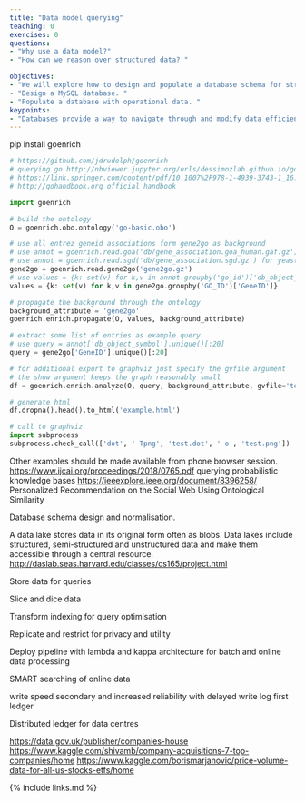 ```yaml
---
title: "Data model querying"
teaching: 0
exercises: 0
questions:
- "Why use a data model?"
- "How can we reason over structured data? "

objectives:
- "We will explore how to design and populate a database schema for structured data. "
- "Design a MySQL database. "
- "Populate a database with operational data. "
keypoints:
- "Databases provide a way to navigate through and modify data efficiently for live deployment. "
---
```


pip install goenrich

```python
# https://github.com/jdrudolph/goenrich
# querying go http://nbviewer.jupyter.org/urls/dessimozlab.github.io/go-handbook/GO%20Tutorial%20in%20Python%20-%20Exercises.ipynb
# https://link.springer.com/content/pdf/10.1007%2F978-1-4939-3743-1_16.pdf tutorial pdf
# http://gohandbook.org official handbook

import goenrich

# build the ontology
O = goenrich.obo.ontology('go-basic.obo')

# use all entrez geneid associations form gene2go as background
# use annot = goenrich.read.goa('db/gene_association.goa_human.gaf.gz') for uniprot
# use annot = goenrich.read.sgd('db/gene_association.sgd.gz') for yeast
gene2go = goenrich.read.gene2go('gene2go.gz')
# use values = {k: set(v) for k,v in annot.groupby('go_id')['db_object_symbol']} for uniprot/yeast
values = {k: set(v) for k,v in gene2go.groupby('GO_ID')['GeneID']}

# propagate the background through the ontology
background_attribute = 'gene2go'
goenrich.enrich.propagate(O, values, background_attribute)

# extract some list of entries as example query
# use query = annot['db_object_symbol'].unique()[:20]
query = gene2go['GeneID'].unique()[:20]

# for additional export to graphviz just specify the gvfile argument
# the show argument keeps the graph reasonably small
df = goenrich.enrich.analyze(O, query, background_attribute, gvfile='test.dot')

# generate html
df.dropna().head().to_html('example.html')

# call to graphviz
import subprocess
subprocess.check_call(['dot', '-Tpng', 'test.dot', '-o', 'test.png'])

```

Other examples should be made available from phone browser session.
https://www.ijcai.org/proceedings/2018/0765.pdf querying probabilistic knowledge bases
https://ieeexplore.ieee.org/document/8396258/ Personalized Recommendation on the Social Web Using Ontological Similarity


Database schema design and normalisation.

A data lake stores data in its original form often as blobs. Data lakes include structured, semi-structured and unstructured data and make them accessible through a central resource.
http://daslab.seas.harvard.edu/classes/cs165/project.html

Store data for queries

Slice and dice data

Transform indexing for query optimisation

Replicate and restrict for privacy and utility

Deploy pipeline with lambda and kappa architecture for batch and online data processing

SMART searching of online data  

write speed secondary and increased reliability with delayed write log first ledger

Distributed ledger for data centres


https://data.gov.uk/publisher/companies-house
https://www.kaggle.com/shivamb/company-acquisitions-7-top-companies/home
https://www.kaggle.com/borismarjanovic/price-volume-data-for-all-us-stocks-etfs/home

{% include links.md %}

